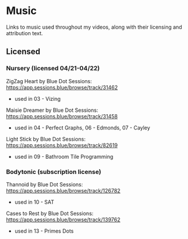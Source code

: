 # Music
Links to music used throughout my videos, along with their licensing and attribution text.

## Licensed


### Nursery (licensed 04/21-04/22)

ZigZag Heart by Blue Dot Sessions: https://app.sessions.blue/browse/track/31462
- used in 03 - Vizing

Maisie Dreamer by Blue Dot Sessions: https://app.sessions.blue/browse/track/31458
- used in 04 - Perfect Graphs, 06 - Edmonds, 07 - Cayley

Light Stick by Blue Dot Sessions: https://app.sessions.blue/browse/track/82619
- used in 09 - Bathroom Tile Programming


### Bodytonic (subscription license)

Thannoid by Blue Dot Sessions: https://app.sessions.blue/browse/track/126782
- used in 10 - SAT

Cases to Rest by Blue Dot Sessions: https://app.sessions.blue/browse/track/139762
- used in 13 - Primes Dots
